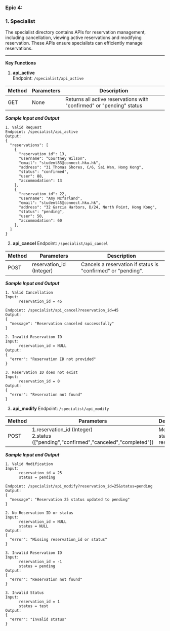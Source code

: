 ### Epic 4: ###

### 1. Specialist ###
The specialist directory contains APIs for reservation management, including cancellation, viewing active reservations and modifying reservation. These APIs ensure specialists can efficiently manage reservations.

---

**Key Functions**  
1. **api_active**  
Endpoint: `/specialist/api_active`  

| Method  | Parameters | Description |  
| ------------- | ------------- | ------------- |  
| GET  | None  | Returns all active reservations with "confirmed" or "pending" status |  

***Sample Input and Output***  
```
1. Valid Request  
Endpoint: /specialist/api_active  
Output:  
{
  "reservations": [
    {
      "reservation_id": 13,
      "username": "Courtney Wilson",
      "email": "student83@connect.hku.hk",
      "address": "31 Thomas Shores, C/6, Sai Wan, Hong Kong",
      "status": "confirmed",
      "user": 88,
      "accommodation": 13
    },
    {
      "reservation_id": 22,
      "username": "Amy Mcfarland",
      "email": "student45@connect.hku.hk",
      "address": "32 Garcia Harbors, D/24, North Point, Hong Kong",
      "status": "pending",
      "user": 50,
      "accommodation": 60
    },
  ]
}
```

2. **api_cancel**
Endpoint: `/specialist/api_cancel`

| Method  | Parameters | Description |  
| ------------- | ------------- | ------------- |  
| POST  | reservation_id (Integer)  | Cancels a reservation if status is "confirmed" or "pending". |

***Sample Input and Output***
```
1. Valid Cancellation  
Input:  
      reservation_id = 45  

Endpoint: /specialist/api_cancel?reservation_id=45  
Output:  
{
  "message": "Reservation canceled successfully"
}
```

```
2. Invalid Reservation ID  
Input:  
      reservation_id = NULL
Output:  
{
  "error": "Reservation ID not provided"
}
```

```
3. Reservation ID does not exist
Input:  
      reservation_id = 0
Output:  
{
  "error": "Reservation not found"
}
```

3. **api_modify**
Endpoint: `/specialist/api_modify`

| Method  | Parameters | Description |  
| ------------- | ------------- | ------------- |  
| POST  | 1.reservation_id (Integer)<br> 2.status (["pending","confirmed","canceled","completed"]) | Modify the status of reservation. |

***Sample Input and Output***
```
1. Valid Modification  
Input:  
      reservation_id = 25 
      status = pending 

Endpoint: /specialist/api_modify?reservation_id=25&status=pending
Output:  
{
  "message": "Reservation 25 status updated to pending"
}
```

```
2. No Reservation ID or status
Input:  
      reservation_id = NULL
      status = NULL
Output:  
{
  "error": "Missing reservation_id or status"
}
```

```
3. Invalid Reservation ID
Input:  
      reservation_id = -1
      status = pending
Output:  
{
  "error": "Reservation not found"
}
```

```
3. Invalid Status
Input:  
      reservation_id = 1
      status = test
Output:  
{
  "error": "Invalid status"
}
```